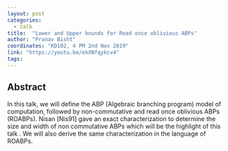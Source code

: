 ```yaml
---
layout: post
categories:
  - talk
title:  "Lower and Upper bounds for Read once oblivious ABPs"
author: "Pranav Bisht"
coordinates: "KD102, 4 PM 2nd Nov 2019"
link: "https://youtu.be/ekXNfqykcv4"
tags: 
---
```

## Abstract

In this talk, we will define the ABP (Algebraic branching program) model of computation, followed by non-commutative and read once oblivious ABPs (ROABPs). Nisan [Nis91] gave an exact characterization to determine the size and width of non commutative ABPs which will be the highlight of this talk . We will also derive the same characterization in the language of ROABPs.
